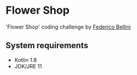 # Flower Shop

'Flower Shop' coding challenge by [Federico Bellini](https://federicobellini.it) 

## System requirements

- Kotlin 1.8 
- JDK/JRE 11 
